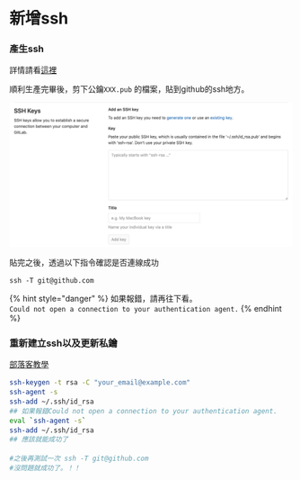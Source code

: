 # 新增ssh

### 產生ssh

詳情請看[這裡](https://app.gitbook.com/@fogdingding/s/fogdingding-note/~/drafts/-MLk3Zs_Zvx0uRpJ3NZE/ubuntu/ssh-keygen)



順利生產完畢後，剪下公鑰`XXX.pub` 的檔案，貼到github的ssh地方。

![](../.gitbook/assets/jie-tu-20201110-shang-wu-10.54.42.png)

貼完之後，透過以下指令確認是否連線成功

```text
ssh -T git@github.com
```

{% hint style="danger" %}
如果報錯，請再往下看。  
`Could not open a connection to your authentication agent.`
{% endhint %}

### 重新建立ssh以及更新私鑰

[部落客教學](https://www.cnblogs.com/Security-Darren/p/4106328.html)

```bash
ssh-keygen -t rsa -C "your_email@example.com"
ssh-agent -s
ssh-add ~/.ssh/id_rsa
## 如果報錯Could not open a connection to your authentication agent.
eval `ssh-agent -s`
ssh-add ~/.ssh/id_rsa
## 應該就能成功了

#之後再測試一次 ssh -T git@github.com
#沒問題就成功了。！！
```

